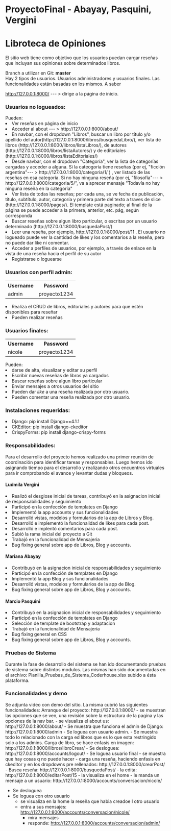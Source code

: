 # ProyectoFinal - Abayay, Pasquini, Vergini

<h1>Libroteca de Opiniones</h1>

El sitio web tiene como objetivo que los usuarios puedan cargar reseñas que incluyan sus opiniones sobre determinados libros.

Branch a utilizar en Git: <b>master</b></br>
Hay 2 tipos de usuarios. Usuarios administradores y usuarios finales. Las funcionalidades están basadas en los mismos. A saber

http://127.0.0.1:8000/ --- > dirige a la página de inicio.

<h3> Usuarios no logueados:</h3>
Pueden:
<li>Ver reseñas en página de inicio</li>
<li>Acceder al about --- > http://127.0.0.1:8000/about/  </li>
<li> En navbar, con el dropdown "Libros", buscar un libro por título y/o apellido del autor(http://127.0.0.1:8000/libros/busquedaLibro/), ver lista de libros (http://127.0.0.1:8000/libros/listaLibros/), de autores (http://127.0.0.1:8000/libros/listaAutores/) y de editoriales (http://127.0.0.1:8000/libros/listaEditoriales/) </li>
<li>Desde navbar, con el dropdown "Categoría", ver la lista de categorías cargadas y acceder a alguna. Si la cateogoría tiene reseñas (por ej, "ficción argentina"--- > http://127.0.0.1:8000/categoria/1/ ) , ver listado de las reseñas en esa categoría. Si no hay ninguna reseña (por ej, "filosofía"--- >  http://127.0.0.1:8000/categoria/5/", va a aprecer mensaje "Todavía no hay ninguna reseña en la categoría" </li>
<li>Ver lista de todas las reseñas; por cada una, se ve fecha de publicación, título, subtítulo, autor, categoría y primera parte del texto a traves de slice (http://127.0.0.1:8000/pages/). El template está paginado; al final de la página se puede acceder a la primera, anterior, etc. pág, según corresponda </li>
<li>Buscar reseñas sobre algun libro particular, o escritas por un usuario determinado (http://127.0.0.1:8000/busquedaPost/) </li>
<li>Leer una reseña, por ejemplo, http://127.0.0.1:8000/post/11 . El usuario no logueado puede ver la cantidad de likes y los comentarios a la reseña, pero no puede dar like ni comentar.  </li>
<li>Acceder a perfiles de usuarios, por ejemplo, a través de enlace en la vista de una reseña hacia el perfil de su autor</li>
<li>Registrarse o loguearse</li>

<h3>Usuarios con perfil admin:</h3>

<table>
	<th>Username</th>
	<th>Password </th>
	<tr>
		<td>admin</td>
		<td>proyecto1234</td>
	</tr>
</table>

  <li>Realiza el CRUD de libros, editoriales y autores para que estén disponibles para reseñar</li>
  <li>Pueden realizar reseñas</li>
 
<h3> Usuarios finales:</h3>
	
<table>
	<th>Username</th>
	<th>Password </th>
	<tr>
		<td>nicole</td>
		<td>proyecto1234</td>
	</tr>
</table>
Pueden:
<li>darse de alta, visualizar y editar su perfil</li>
<li>Escribir nuevas reseñas de libros ya cargados</li>
<li>Buscar reseñas sobre algun libro particular</li>
<li>Enviar mensajes a otros usuarios del sitio</li>
<li>Pueden dar <i>like</i> a una reseña realizada por otro usuario.
<li>Pueden comentar una reseña realizada por otro usuario.


<h3> Instalaciones requeridas: </h3>
<li> Django: pip install Django==4.1.1 </li>
<li> CKEditor: pip install django-ckeditor </li>
<li> CrispyForms: pip install django-crispy-forms </li>

  <h3>Responsabilidades:</h3>
 <p>Para el desarrollo del proyecto hemos realizado una primer reunión de coordinación para identificar tareas y responsables. Luego hemos ido asignando tiempo para el desarrollo y realizando otros encuentros virtuales para ir comprobando el avance y levantar dudas y bloqueos.</p>
  
  <h4>Ludmila Vergini</h4>
  <li>Realizó el desglose inicial de tareas, contribuyó en la asignacion inicial de responsabilidades y seguimiento</li>
  <li>Participó en la confección de templates en Django</li>
  <li>Implementó la app accounts y sus funcionalidades </i>
  <li>Desarrolló vistas, modelos y formularios de la app de Libros y Blog.</li>
  <li>Desarrolló e implementó la funcionalidad de likes para cada post.</li>
  <li>Desarrolló e implentó comentarios para cada post.</li>
  <li>Subió la rama inicial del proyecto a Git</li>
  <li>Trabajó en la funcionalidad de Mensajeria</li>
  <li>Bug fixing general sobre app de Libros, Blog y accounts.</li>
  
  <h4>Mariana Abayay</h4>
  <li>Contribuyó en la asignacion inicial de responsabilidades y seguimiento</li>
  <li>Participó en la confección de templates en Django</li>
  <li>Implementó la app Blog y sus funcionalidades </i>
  <li>Desarrolló vistas, modelos y formularios de la app de Blog.</li>
  <li>Bug fixing general sobre app de Libros, Blog y accounts.</li>
  
  <h4>Marcio Pasquini</h4>
  <li>Contribuyó en la asignacion inicial de responsabilidades y seguimiento</li>
  <li>Participó en la confección de templates en Django</li>
  <li>Selección de template de bootstrap y adaptacion</li>
  <li>Trabajó en la funcionalidad de Mensajería</li>
  <li>Bug fixing general en CSS</li>
  <li>Bug fixing general sobre app de Libros, Blog y accounts.</li>
  
  <h3>Pruebas de Sistema</h3>
  
  Durante la fase de desarrollo del sistema se han ido documentando pruebas de sistema sobre distintos modulos. Las mismas han sido documentadas en el archivo: Planilla_Pruebas_de_Sistema_Coderhouse.xlsx subido a ésta plataforma.
  
<h3> Funcionalidades y demo</h3>
 Se adjunta video con demo del sitio.
 La misma cubrió las siguientes funcionalidades:
  Arranque del proyecto: http://127.0.0.1:8000/
	- se muestran las opciones que se ven, una revisión sobre la estructura de la pagina y las opciones de la nav bar.
	- se visualiza el about us: http://127.0.0.1:8000/about/
- Se muestra que funciona el admin de Django: http://127.0.0.1:8000/admin
- Se loguea con usuario admin.
	- Se muestra todo lo relacionado con la carga ed libros que es lo que esta restringido solo a los admins.
		Carga de libro, se hace enfasis en imagen: http://127.0.0.1:8000/libros/libroCrear/
- Se desloguea: http://127.0.0.1:8000/accounts/logout/
- Se loguea usuario final
	- se muestra que hay cosas q no puede hacer
	- carga una reseña, haciendo enfasis en ckeditor y en los dropdowns pre rellenados: http://127.0.0.1:8000/crearPost/
	- Busca reseña: http://127.0.0.1:8000/busquedaPost/
	- la edita: http://127.0.0.1:8000/editarPost/15
	- la visualiza en el home
	- le manda un mensaje a un usuario: http://127.0.0.1:8000/accounts/conversacion/nicole/

- Se desloguea
- Se loguea con otro usuario
	- se visualiza en la home la reseña que habia creadoe l otro usuario
	- entra a sus mensajes: http://127.0.0.1:8000/accounts/conversacion/nicole/
		- mira mensajes
		- responde: http://127.0.0.1:8000/accounts/conversacion/admin/
